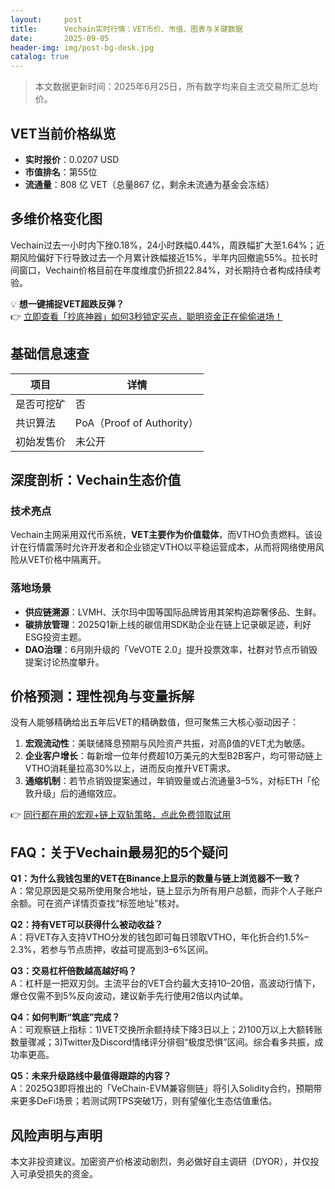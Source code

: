 ```yaml
---
layout:     post
title:      Vechain实时行情：VET币价、市值、图表与关键数据
date:       2025-09-05
header-img: img/post-bg-desk.jpg
catalog: true
---
```


> 本文数据更新时间：2025年6月25日，所有数字均来自主流交易所汇总均价。

## VET当前价格纵览

- **实时报价**：0.0207 USD  
- **市值排名**：第55位  
- **流通量**：808 亿 VET（总量867 亿，剩余未流通为基金会冻结）

## 多维价格变化图

Vechain过去一小时内下挫0.18%，24小时跌幅0.44%，周跌幅扩大至1.64%；近期风险偏好下行导致过去一个月累计跌幅接近15%，半年内回撤逾55%。拉长时间窗口，Vechain价格目前在年度维度仍折损22.84%，对长期持仓者构成持续考验。

💡 **想一键捕捉VET超跌反弹？**  
👉 [立即查看「抄底神器」如何3秒锁定买点，聪明资金正在偷偷进场！](https://okxdog.com/)

## 基础信息速查

| 项目      | 详情              |
|-----------|-------------------|
| 是否可挖矿 | 否                |
| 共识算法  | PoA（Proof of Authority） |
| 初始发售价 | 未公开            |

## 深度剖析：Vechain生态价值

### 技术亮点
Vechain主网采用双代币系统，**VET主要作为价值载体**，而VTHO负责燃料。该设计在行情震荡时允许开发者和企业锁定VTHO以平稳运营成本，从而将网络使用风险从VET价格中隔离开。

### 落地场景
- **供应链溯源**：LVMH、沃尔玛中国等国际品牌皆用其架构追踪奢侈品、生鲜。
- **碳排放管理**：2025Q1新上线的碳信用SDK助企业在链上记录碳足迹，利好ESG投资主题。
- **DAO治理**：6月刚升级的「VeVOTE 2.0」提升投票效率，社群对节点币销毁提案讨论热度攀升。

## 价格预测：理性视角与变量拆解

没有人能够精确给出五年后VET的精确数值，但可聚焦三大核心驱动因子：

1. **宏观流动性**：美联储降息预期与风险资产共振，对高β值的VET尤为敏感。  
2. **企业客户增长**：每新增一位年付费超10万美元的大型B2B客户，均可带动链上VTHO消耗量拉高30%以上，进而反向推升VET需求。  
3. **通缩机制**：若节点销毁提案通过，年销毁量或占流通量3–5%，对标ETH「伦敦升级」后的通缩效应。

👉 [同行都在用的宏观+链上双轨策略，点此免费领取试用](https://okxdog.com/)

## FAQ：关于Vechain最易犯的5个疑问

**Q1：为什么我钱包里的VET在Binance上显示的数量与链上浏览器不一致？**  
A：常见原因是交易所使用聚合地址，链上显示为所有用户总额，而非个人子账户余额。可在资产详情页查找“标签地址”核对。

**Q2：持有VET可以获得什么被动收益？**  
A：将VET存入支持VTHO分发的钱包即可每日领取VTHO，年化折合约1.5%–2.3%，若参与节点质押，收益可提高到3–6%区间。

**Q3：交易杠杆倍数越高越好吗？**  
A：杠杆是一把双刃剑。主流平台的VET合约最大支持10–20倍，高波动行情下，爆仓仅需不到5%反向波动，建议新手先行使用2倍以内试单。

**Q4：如何判断“筑底”完成？**  
A：可观察链上指标：1)VET交换所余额持续下降3日以上；2)100万以上大额转账数量骤减；3)Twitter及Discord情绪评分徘徊“极度恐惧”区间。综合看多共振，成功率更高。

**Q5：未来升级路线中最值得跟踪的内容？**  
A：2025Q3即将推出的「VeChain-EVM兼容侧链」将引入Solidity合约，预期带来更多DeFi场景；若测试网TPS突破1万，则有望催化生态估值重估。

## 风险声明与声明

本文非投资建议。加密资产价格波动剧烈，务必做好自主调研（DYOR），并仅投入可承受损失的资金。